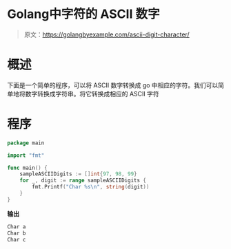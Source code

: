 # Golang中字符的 ASCII 数字

> 原文：<https://golangbyexample.com/ascii-digit-character/>

# **概述**

下面是一个简单的程序，可以将 ASCII 数字转换成 go 中相应的字符。我们可以简单地将数字转换成字符串。将它转换成相应的 ASCII 字符

# **程序**

```go
package main

import "fmt"

func main() {
	sampleASCIIDigits := []int{97, 98, 99}
	for _, digit := range sampleASCIIDigits {
		fmt.Printf("Char %s\n", string(digit))
	}
}
```

**输出**

```go
Char a
Char b
Char c
```